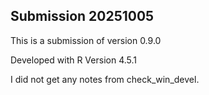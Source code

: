 ## Submission 20251005

This is a submission of version 0.9.0

Developed with R Version 4.5.1

I did not get any notes from check_win_devel.
